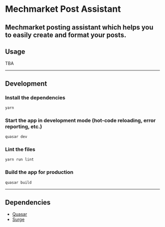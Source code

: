 # Mechmarket Post Assistant

Mechmarket posting assistant which helps you to easily create and format your posts.
---
## Usage

TBA

---
## Development
### Install the dependencies
```bash
yarn
```
### Start the app in development mode (hot-code reloading, error reporting, etc.)
```bash
quasar dev
```
### Lint the files
```bash
yarn run lint
```
### Build the app for production
```bash
quasar build
```

---
## Dependencies
 - [Quasar](https://quasar.dev/)
 - [Surge](https://surge.sh/)
